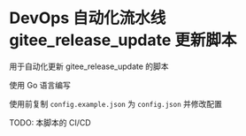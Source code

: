 # DevOps 自动化流水线 gitee_release_update 更新脚本

用于自动化更新 gitee_release_update 的脚本

使用 Go 语言编写

使用前复制 `config.example.json` 为 `config.json` 并修改配置

TODO: 本脚本的 CI/CD